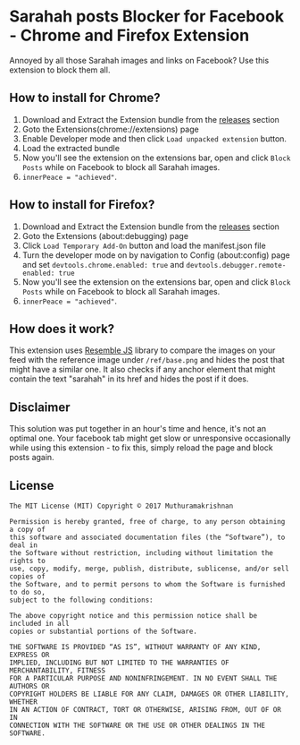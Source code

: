 # Sarahah posts Blocker for Facebook - Chrome and Firefox Extension

Annoyed by all those Sarahah images and links on Facebook? Use this extension to block them all.

## How to install for Chrome?
1) Download and Extract the Extension bundle from the [releases](https://github.com/siriscac/sarahah_blocker_fb/releases) section
2) Goto the Extensions(chrome://extensions) page
3) Enable Developer mode and then click `Load unpacked extension` button.
4) Load the extracted bundle
5) Now you'll see the extension on the extensions bar, open and click `Block Posts` while on Facebook to block all Sarahah images.
6) `innerPeace = "achieved"`.

## How to install for Firefox?
1) Download and Extract the Extension bundle from the [releases](https://github.com/siriscac/sarahah_blocker_fb/releases) section
2) Goto the Extensions (about:debugging) page
3) Click `Load Temporary Add-On` button and load the manifest.json file
4) Turn the developer mode on by navigation to Config (about:config) page and set `devtools.chrome.enabled: true` and `devtools.debugger.remote-enabled: true`
4) Now you'll see the extension on the extensions bar, open and click `Block Posts` while on Facebook to block all Sarahah images.
5) `innerPeace = "achieved"`.

## How does it work?
This extension uses [Resemble JS](https://github.com/Huddle/Resemble.js/) library to compare the images on your feed with the reference image under `/ref/base.png` and hides the post that might have a similar one. It also checks if any anchor element that might contain the text "sarahah" in its href and hides the post if it does.

## Disclaimer
This solution was put together in an hour's time and hence, it's not an optimal one. Your facebook tab might get slow or unresponsive occasionally while using this extension - to fix this, simply reload the page and block posts again.

## License

    The MIT License (MIT) Copyright © 2017 Muthuramakrishnan

    Permission is hereby granted, free of charge, to any person obtaining a copy of
    this software and associated documentation files (the “Software”), to deal in
    the Software without restriction, including without limitation the rights to
    use, copy, modify, merge, publish, distribute, sublicense, and/or sell copies of
    the Software, and to permit persons to whom the Software is furnished to do so,
    subject to the following conditions:

    The above copyright notice and this permission notice shall be included in all
    copies or substantial portions of the Software.

    THE SOFTWARE IS PROVIDED “AS IS”, WITHOUT WARRANTY OF ANY KIND, EXPRESS OR
    IMPLIED, INCLUDING BUT NOT LIMITED TO THE WARRANTIES OF MERCHANTABILITY, FITNESS
    FOR A PARTICULAR PURPOSE AND NONINFRINGEMENT. IN NO EVENT SHALL THE AUTHORS OR
    COPYRIGHT HOLDERS BE LIABLE FOR ANY CLAIM, DAMAGES OR OTHER LIABILITY, WHETHER
    IN AN ACTION OF CONTRACT, TORT OR OTHERWISE, ARISING FROM, OUT OF OR IN
    CONNECTION WITH THE SOFTWARE OR THE USE OR OTHER DEALINGS IN THE SOFTWARE.
